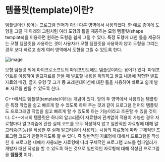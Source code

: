 # 템플릿(template)이란?

템플릿이란 용어는 프로그램 언어가 아닌 다른 영역에서 사용되었다. 
한 예로 종이에 도형을 그릴 때 아래의 그림처럼 여러 도형의 틀을 제공하는 모형 템플릿(shape template)을 이용하면 원하는 도형을 쉽게 그릴 수 있다.
특정 도형에 대한 틀을 제공하는 모형 템플릿을 사용하는 겻이 사용자가 모형 템플릿을 사용하지 않고 도형을 그리는 경우 보다 빠르고 쉽게 여러 영역에서 도형을 그릴 수 있도록 한다.  

![image](https://www.eaieducation.com/images/products/532794_L.jpg)
  
모형 템플릿 외에 마이크로소프트의 파워포인트에도 템플릿이라는 용어가 있다. 
파워포인트를 이용하여 발표자료를 만들 때 발표할 내용을 제외하고 발표 내용에 적합한 발표자료의 배경, 글자 유형 및 크기 등 프레젠테이션에 대한 틀을 사용하여 빠르고 쉽게 발표 자료를 만들 수 있도록 한다.

C++에서도 템플릿(template)이라는 개념이 있다. 앞의 두 영역에서 사용되는 템플릿은 특정 작업을 쉽고 빠르게 할 수 있도록 하여 주는 것과 같이 프로그램 언어의 템플릿도 프로그래밍 작업을 쉽고 빠르게 할 수 있도록 하는 기능이라고 추론할 수 있을 것이다. C++에서의 템플릿은 하나의 알고리즘이 자료형에 관계없이 적용이 가능한 경우 자료형마다 알고리즘에 관한 실제 코드를 모두 작성하지 않고 일반적인 자료형에 대해 알고리즘(기능)을 작성한 후 실제 알고리즘이 사용되는 시점의 자료형에 따라 구체적인 프로그램 코드가 만들어지도록 할 수 있다. 즉 일반적인 자료형에 대해서 프로그램을 작성한 후 프로그램 내에서 사용되는 자료형에 따라 구체적인 프로그램 코드를 컴파일러가 개발자 대신 작성을 할 수 있도록 하는 것으로 일반적인 자료형에 대해 작성된 프로그램을 **템플릿** 이다.     


